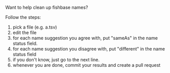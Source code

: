 Want to help clean up fishbase names?

Follow the steps:

1. pick a file (e.g. a.tsv)
2. edit the file 
3. for each name suggestion you agree with, put "sameAs" in the name status field.
4. for each name suggestion you disagree with, put "different" in the name status field
5. if you don't know, just go to the next line.
6. whenever you are done, commit your results and create a pull request


